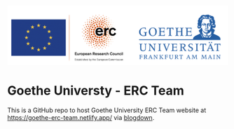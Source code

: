 ![](/static/img/logo-erc-goethe.png)

# Goethe Universty - ERC Team

This is a GitHub repo to host Goethe University ERC Team website at https://goethe-erc-team.netlify.app/ via [blogdown](https://pkgs.rstudio.com/blogdown/).

